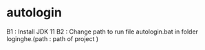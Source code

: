 # autologin
B1 : Install JDK 11
B2 : Change path to run file autologin.bat in folder loginghe.(path : path of project )